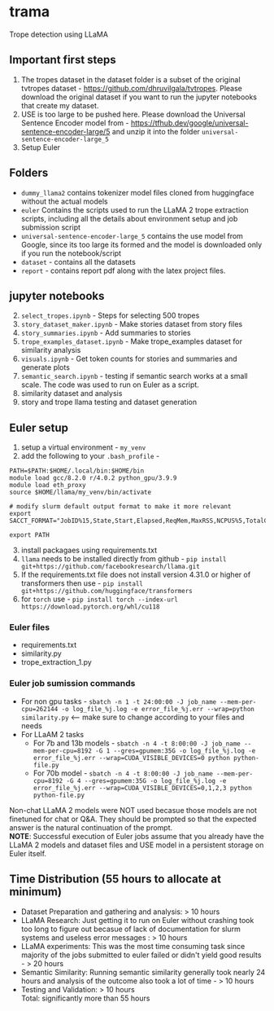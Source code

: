 # trama
Trope detection using LLaMA

## Important first steps
1. The tropes dataset in the dataset folder is a subset of the original tvtropes dataset - https://github.com/dhruvilgala/tvtropes. Please download the original dataset if you want to run the jupyter notebooks that create my dataset.
2. USE is too large to be pushed here. Please download the Universal Sentence Encoder model from - https://tfhub.dev/google/universal-sentence-encoder-large/5 and unzip it into the folder `universal-sentence-encoder-large_5`
3. Setup Euler
## Folders
* `dummy_llama2` contains tokenizer model files cloned from huggingface without the actual models
* `euler` Contains the scripts used to run the LLaMA 2 trope extraction scripts, including all the details about environment setup and job submission script
* `universal-sentence-encoder-large_5` contains the use model from Google, since its too large its formed and the model is downloaded only if you run the notebook/script
* `dataset` - contains all the datasets
* `report` - contains report pdf along with the latex project files.

## jupyter notebooks
2. `select_tropes.ipynb` - Steps for selecting 500 tropes
4. `story_dataset_maker.ipynb` - Make stories dataset from story files
5. `story_summaries.ipynb` - Add summaries to stories
7. `trope_examples_dataset.ipynb` - Make trope_examples dataset for similarity analysis
9. `visuals.ipynb` - Get token counts for stories and summaries and generate plots
10. `semantic_search.ipynb` - testing if semantic search works at a small scale. The code was used to run on Euler as a script.
11. similarity dataset and analysis
12. story and trope llama testing and dataset generation

## Euler setup
1. setup a virtual environment - `my_venv`
2. add the following to your `.bash_profile` -
```
PATH=$PATH:$HOME/.local/bin:$HOME/bin
module load gcc/8.2.0 r/4.0.2 python_gpu/3.9.9
module load eth_proxy
source $HOME/llama/my_venv/bin/activate

# modify slurm default output format to make it more relevant
export SACCT_FORMAT="JobID%15,State,Start,Elapsed,ReqMem,MaxRSS,NCPUS%5,TotalCPU,CPUTime,ExitCode,Nodelist"

export PATH
```
3. install packagaes using requirements.txt
4. `llama` needs to be installed directly from github - `pip install git+https://github.com/facebookresearch/llama.git`
5. If the requirements.txt file does not install version 4.31.0 or higher of transformers then use - `pip install git+https://github.com/huggingface/transformers`
6. for `torch` use - `pip install torch --index-url https://download.pytorch.org/whl/cu118`
### Euler files
- requirements.txt
- similarity.py
- trope_extraction_1.py
### Euler job sumission commands
* For non gpu tasks -  `sbatch -n 1 -t 24:00:00 -J job_name --mem-per-cpu=262144 -o log_file_%j.log -e error_file_%j.err --wrap=python similarity.py` <-- make sure to change according to your files and needs
* For LLaAM 2 tasks
  - For 7b and 13b models - `sbatch -n 4 -t 8:00:00 -J job_name --mem-per-cpu=8192 -G 1 --gres=gpumem:35G -o log_file_%j.log -e error_file_%j.err --wrap=CUDA_VISIBLE_DEVICES=0 python python-file.py`
  - For 70b model - `sbatch -n 4 -t 8:00:00 -J job_name --mem-per-cpu=8192 -G 4 --gres=gpumem:35G -o log_file_%j.log -e error_file_%j.err --wrap=CUDA_VISIBLE_DEVICES=0,1,2,3 python python-file.py`

Non-chat LLaMA 2 models were NOT used becasue those models are not finetuned for chat or Q&A. They should be prompted so that the expected answer is the natural continuation of the prompt.  
**NOTE**: Successful execution of Euler jobs assume that you already have the LLaMA 2 models and dataset files and USE model in a persistent storage on Euler itself.
## Time Distribution (55 hours to allocate at minimum)
- Dataset Preparation and gathering and analysis: > 10 hours
- LLaMA Research: Just getting it to run on Euler without crashing took too long to figure out becasue of lack of documentation for slurm systems and useless error messages : > 10 hours
- LLaMA experiments: This was the most time consuming task since majority of the jobs submitted to euler failed or didn't yield good results - > 20 hours
- Semantic Similarity: Running semantic similarity generally took nearly 24 hours and analysis of the outcome also took a lot of time - > 10 hours
- Testing and Validation: > 10 hours  
Total: significantly more than 55 hours
